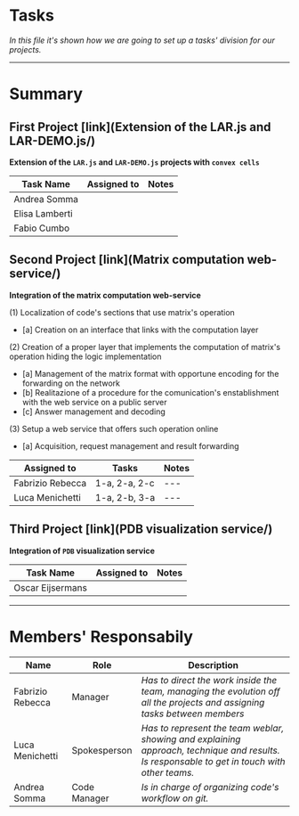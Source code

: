 # Tasks

*In this file it's shown how we are going to set up a tasks' division for our projects.*

***

# Summary

## First Project [link](Extension of the LAR.js and LAR-DEMO.js/)

**Extension of the `LAR.js` and `LAR-DEMO.js` projects with `convex cells`**

| Task Name     | Assigned to   | Notes       |
| ------------- |-------------  | ----------- |
| Andrea Somma  |               |             |
| Elisa Lamberti|               |             |
| Fabio Cumbo   |               |             |


## Second Project [link](Matrix computation web-service/)

**Integration of the matrix computation web-service**

(1) Localization of code's sections that use matrix's operation
  * [a] Creation on an interface that links with the computation layer

(2) Creation of a proper layer that implements the computation of matrix's operation hiding the logic implementation
  * [a] Management of the matrix format with opportune encoding for the forwarding on the network 
  * [b] Realitazione of a procedure for the comunication's enstablishment with the web service on a public server
  * [c] Answer management and decoding

(3) Setup a web service that offers such operation online
  * [a] Acquisition, request management and result forwarding


| Assigned to       | Tasks         | Notes       |
| -------------     |-------------  | ----------- |
| Fabrizio Rebecca  | 1-a, 2-a, 2-c | ---         |
| Luca Menichetti   | 1-a, 2-b, 3-a | ---         |


## Third Project [link](PDB visualization service/)

**Integration of `PDB` visualization service**

| Task Name     | Assigned to   | Notes       |
| ------------- |-------------  | ----------- |
| Oscar Eijsermans              |               |             |


 
***

# Members' Responsabily

| Name              |   Role        |   Description      |
| -------------     |-------------  | -----------             |
| Fabrizio Rebecca  | Manager       | *Has to direct the work inside the team, managing the evolution off all the projects and assigning tasks between members* |
| Luca Menichetti   | Spokesperson  | *Has to represent the team weblar, showing and explaining approach, technique and results. Is responsable to get in touch with other teams.* |
| Andrea Somma      | Code Manager  | *Is in charge of organizing code's workflow on git.* |
